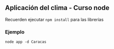



## Aplicación del clima - Curso node

Recuerden ejecutar ```npm install``` para las librerías

### Ejemplo
```
node app -d Caracas
```